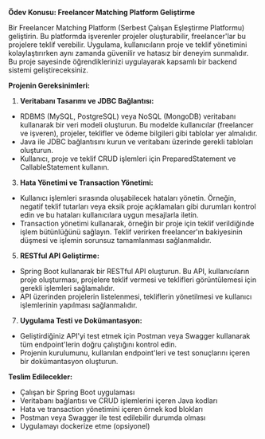 **Ödev Konusu: Freelancer Matching Platform Geliştirme**

Bir Freelancer Matching Platform (Serbest Çalışan Eşleştirme Platformu) geliştirin. Bu platformda işverenler projeler oluşturabilir, freelancer'lar bu projelere teklif verebilir. Uygulama, kullanıcıların proje ve teklif yönetimini kolaylaştırırken aynı zamanda güvenilir ve hatasız bir deneyim sunmalıdır. Bu proje sayesinde öğrendiklerinizi uygulayarak kapsamlı bir backend sistemi geliştireceksiniz.

**Projenin Gereksinimleri:**

1.  **Veritabanı Tasarımı ve JDBC Bağlantısı:**

-   RDBMS (MySQL, PostgreSQL) veya NoSQL (MongoDB) veritabanı kullanarak bir veri modeli oluşturun. Bu modelde kullanıcılar (freelancer ve işveren), projeler, teklifler ve ödeme bilgileri gibi tablolar yer almalıdır.
-   Java ile JDBC bağlantısını kurun ve veritabanı üzerinde gerekli tabloları oluşturun.
-   Kullanıcı, proje ve teklif CRUD işlemleri için PreparedStatement ve CallableStatement kullanın.

3.  **Hata Yönetimi ve Transaction Yönetimi:**

-   Kullanıcı işlemleri sırasında oluşabilecek hataları yönetin. Örneğin, negatif teklif tutarları veya eksik proje açıklamaları gibi durumları kontrol edin ve bu hataları kullanıcılara uygun mesajlarla iletin.
-   Transaction yönetimi kullanarak, örneğin bir proje için teklif verildiğinde işlem bütünlüğünü sağlayın. Teklif verirken freelancer'ın bakiyesinin düşmesi ve işlemin sorunsuz tamamlanması sağlanmalıdır.

5.  **RESTful API Geliştirme:**

-   Spring Boot kullanarak bir RESTful API oluşturun. Bu API, kullanıcıların proje oluşturması, projelere teklif vermesi ve teklifleri görüntülemesi için gerekli işlemleri sağlamalıdır.
-   API üzerinden projelerin listelenmesi, tekliflerin yönetilmesi ve kullanıcı işlemlerinin yapılması sağlanmalıdır.

7.  **Uygulama Testi ve Dokümantasyon:**

-   Geliştirdiğiniz API'yi test etmek için Postman veya Swagger kullanarak tüm endpoint'lerin doğru çalıştığını kontrol edin.
-   Projenin kurulumunu, kullanılan endpoint'leri ve test sonuçlarını içeren bir dokümantasyon oluşturun.

**Teslim Edilecekler:**

-   Çalışan bir Spring Boot uygulaması
-   Veritabanı bağlantısı ve CRUD işlemlerini içeren Java kodları
-   Hata ve transaction yönetimini içeren örnek kod blokları
-   Postman veya Swagger ile test edilebilir durumda olması
-   Uygulamayı dockerize etme (opsiyonel)
